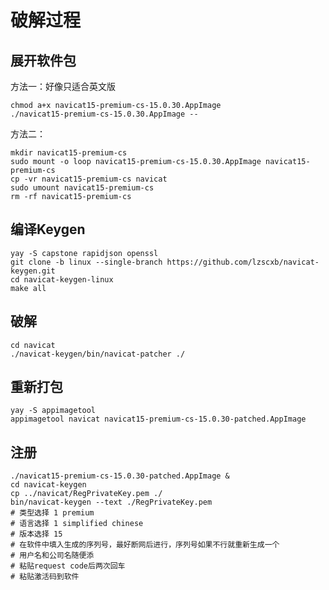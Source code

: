 # 破解过程

## 展开软件包

方法一：好像只适合英文版

```shell
chmod a+x navicat15-premium-cs-15.0.30.AppImage
./navicat15-premium-cs-15.0.30.AppImage --
```

方法二：

```shell
mkdir navicat15-premium-cs
sudo mount -o loop navicat15-premium-cs-15.0.30.AppImage navicat15-premium-cs
cp -vr navicat15-premium-cs navicat
sudo umount navicat15-premium-cs
rm -rf navicat15-premium-cs
```

## 编译Keygen

```shell
yay -S capstone rapidjson openssl
git clone -b linux --single-branch https://github.com/lzscxb/navicat-keygen.git
cd navicat-keygen-linux
make all
```

## 破解

```shell
cd navicat
./navicat-keygen/bin/navicat-patcher ./
```

## 重新打包

```shell
yay -S appimagetool
appimagetool navicat navicat15-premium-cs-15.0.30-patched.AppImage
```

## 注册

```shell
./navicat15-premium-cs-15.0.30-patched.AppImage &
cd navicat-keygen
cp ../navicat/RegPrivateKey.pem ./
bin/navicat-keygen --text ./RegPrivateKey.pem
# 类型选择 1 premium
# 语言选择 1 simplified chinese
# 版本选择 15
# 在软件中填入生成的序列号，最好断网后进行，序列号如果不行就重新生成一个
# 用户名和公司名随便添
# 粘贴request code后两次回车
# 粘贴激活码到软件
```

